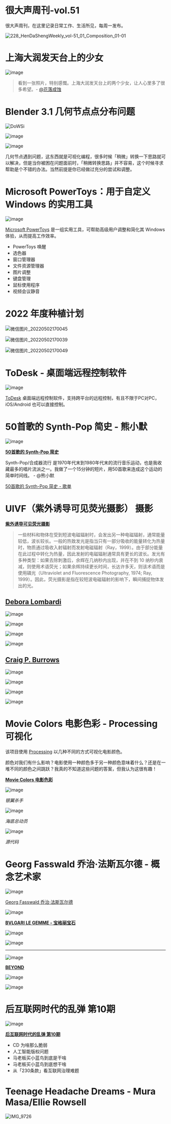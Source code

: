 # 很大声周刊-vol.51
很大声周刊，在这里记录日常工作、生活所见，每周一发布。

![228_HenDaShengWeekly_vol-51_01_Composition_01-01](https://user-images.githubusercontent.com/20842136/166153890-73ca725c-f184-41d1-8840-24cddd0ff719.png)

# 上海大润发天台上的少女
![image](https://user-images.githubusercontent.com/20842136/166147119-35f28953-f46a-4605-8ce6-0313e48ceb62.png)

> 看到一张照片，特别感慨。上海大润发天台上的两个少女，让人心里多了很多希望。- [@花落成蚀](https://weibo.com/1353509550/LqRAJf4Gx)

# Blender 3.1 几何节点点分布问题
![DoWSi](https://user-images.githubusercontent.com/20842136/166147230-a5509011-060e-4290-8f97-5f187ee129cc.gif)

![image](https://user-images.githubusercontent.com/20842136/166147236-afe251b5-3ab1-43f2-a033-7c40ad984e4f.png)

![image](https://user-images.githubusercontent.com/20842136/166152820-b857fb16-fe29-4b17-8d33-7f008ef838b8.png)

几何节点遇到问题，这东西就是可视化编程，很多时候「稍微」转换一下思路就可以解决，但是当你被困在问题面前时，「稍微转换思路」并不容易，这个时候寻求帮助是个不错的办法。当然前提是你已经做过充分的尝试和调整。

# Microsoft PowerToys：用于自定义 Windows 的实用工具
![image](https://user-images.githubusercontent.com/20842136/166147406-e8a16159-8a55-4919-9723-39a05b191323.png)

[Microsoft PowerToys](https://docs.microsoft.com/en-us/windows/powertoys/) 是一组实用工具，可帮助高级用户调整和简化其 Windows 体验，从而提高工作效率。

- PowerToys 唤醒
- 选色器
- 窗口管理器
- 文件资源管理器
- 图片调整
- 键盘管理
- 鼠标使用程序
- 视频会议静音

# 2022 年度种植计划
![微信图片_20220502170045](https://user-images.githubusercontent.com/20842136/166210313-bdc085d2-91cd-47ef-aa8c-90b8520e5267.jpg)

![微信图片_20220502170039](https://user-images.githubusercontent.com/20842136/166210321-d623becc-742c-43c1-a25e-bca2068321b3.jpg)

![微信图片_20220502170049](https://user-images.githubusercontent.com/20842136/166210308-6b517f9d-d674-4044-8c94-30cd6b538a97.jpg)


# ToDesk - 桌面端远程控制软件
![image](https://user-images.githubusercontent.com/20842136/166147479-0f54d757-1b43-43b1-abd0-df2e3ee4acc2.png)

[ToDesk](https://www.todesk.com/) 桌面端远程控制软件，支持跨平台的远程控制，有且不限于PC对PC，iOS/Android 也可以直接控制。

# 50首歌的 Synth-Pop 简史 - 熊小默
![image](https://user-images.githubusercontent.com/20842136/166147665-d344b904-2563-4ce2-b0a3-e27c2ac31449.png)

**[50首歌的 Synth-Pop 简史](https://weibo.com/1677659222/LqT6BBKGs)**

Synth-Pop/合成器流行 是1970年代末到1980年代末的流行音乐运动，也是我收藏最多的唱片流派之一。我做了一个15分钟的短片，用50首歌来连成这个运动的简单时间线。 - @熊小默

[50首歌的 Synth-Pop 简史 - 歌单](https://music.163.com/#/playlist?id=7408549680)

# UIVF（紫外诱导可见荧光摄影） 摄影
**[紫外诱导可见荧光摄影](https://www.holovachov.com/fluorescence)**

> 一些材料和物体在受到短波电磁辐射时，会发出另一种电磁辐射，通常能量较低，波长较长。一般的热致发光是指当只有一部分吸收的能量转化为热量时，物质通过吸收入射辐射而发射电磁辐射（Ray，1999）。由于部分能量在此过程中转化为热量，因此发射的电磁辐射通常具有更长的波长。发光有多种类型：如果去除刺激后，余辉在几​​纳秒内出现，并在不到 10 纳秒内衰减，则使用术语荧光；如果余辉持续更长时间，长达许多天，则该术语而是使用磷光（Ultraviolet and Fluorescence Photography, 1974; Ray, 1999）。因此，荧光摄影是指在较短波电磁辐射的影响下，瞬间捕捉物体发出的光。

## [Debora Lombardi](https://www.bibadesign.it/debora-lombardi-sony-awards/)
![image](https://user-images.githubusercontent.com/20842136/166147895-ff1d6435-7087-4609-9f03-4c38ae92ac26.png)

![image](https://user-images.githubusercontent.com/20842136/166147912-16bec19e-b1e2-46f3-8cec-7ac1bd8c3281.png)

![image](https://user-images.githubusercontent.com/20842136/166147916-d57830c7-1b9f-4414-b3c2-dea03820e580.png)

![image](https://user-images.githubusercontent.com/20842136/166147923-7c8bdd8c-21fc-4882-afa1-1c7f7ed52386.png)

## [Craig P. Burrows](https://www.cpburrows.com/)
![image](https://user-images.githubusercontent.com/20842136/166147997-8dcff7a9-4437-4281-8cba-581f4ca40538.png)

![image](https://user-images.githubusercontent.com/20842136/166148156-5eb1b3f3-a0a5-4073-a9a8-2f34895b4713.png)

![image](https://user-images.githubusercontent.com/20842136/166148169-baa0fb09-d9b8-4663-ad27-4acd0a85ed92.png)

![image](https://user-images.githubusercontent.com/20842136/166148180-2e096713-e925-4a94-936e-3adb97b08482.png)

# Movie Colors 电影色彩 - Processing 可视化
该项目使用 [Processing](https://processing.org/) 以几种不同的方式可视化电影颜色。

颜色对我们有什么影响？电影使用一种颜色多于另一种颜色意味着什么？还是在一堆不同的颜色之间跳跃？我真的不知道这些问题的答案，但我认为这很有趣！

**[Movie Colors 电影色彩](https://happycoding.io/gallery/movie-colors/index)**

![image](https://user-images.githubusercontent.com/20842136/166155886-cb44e0fd-dcd4-455c-9e08-35f8f922ee04.png)

*银翼杀手*

![image](https://user-images.githubusercontent.com/20842136/166155995-99ec6d4c-5dcf-4b40-a3f4-8e1bccf849c0.png)

*海底总动员*

![image](https://user-images.githubusercontent.com/20842136/166156039-eec36db4-f1aa-4732-9e9a-cc595fca73e5.png)

*源代码*

# Georg Fasswald 乔治·法斯瓦尔德 - 概念艺术家
![image](https://user-images.githubusercontent.com/20842136/166148637-6f7f3984-132b-4a0a-befe-fd4f7fa3e08f.png)

[Georg Fasswald 乔治·法斯瓦尔德](https://georgfasswald.com/)

![image](https://user-images.githubusercontent.com/20842136/166148766-92a8d0ad-2a65-4949-a485-ec506aca971e.png)

**[BVLGARI LE GEMME - 宝格丽宝石](https://vimeo.com/700087125)**

![image](https://user-images.githubusercontent.com/20842136/166148904-bf149698-efab-410a-993a-9b8507030e54.png)

![image](https://user-images.githubusercontent.com/20842136/166148926-554400f0-8929-4540-a49c-7166f844c2e2.png)

---
![image](https://user-images.githubusercontent.com/20842136/166148977-efee5b86-4974-4602-a3dd-5fb71c3fe529.png)

**[BEYOND](https://vimeo.com/227771519)**

![image](https://user-images.githubusercontent.com/20842136/166148996-384b2959-b577-4c31-8df0-9c5d3d75175c.png)

![image](https://user-images.githubusercontent.com/20842136/166149022-ea413744-5afd-4638-8340-78e27889c9e1.png)

# 后互联网时代的乱弹 第10期
![image](https://user-images.githubusercontent.com/20842136/166155654-7d8d4adf-75f3-4044-938a-333ad6553968.png)

**[后互联网时代的乱弹 第10期](https://www.bilibili.com/video/BV1vF411T7dc?spm_id_from=444.41.list.card_archive.click)**
- CD 为啥那么脆弱
- 人工智能版权问题
- 马老板买小蓝鸟到底是干啥
- 马老板买小蓝鸟到底想干啥
- 从「230条款」看互联网治理难题

# Teenage Headache Dreams - Mura Masa/Ellie Rowsell
![IMG_9726](https://user-images.githubusercontent.com/20842136/166149191-5cb15d16-6d38-4e58-bc9a-ebb1bd732558.JPG)


